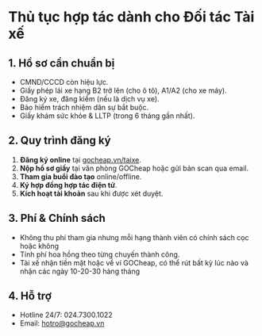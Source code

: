 # Thủ tục hợp tác dành cho Đối tác Tài xế

## 1. Hồ sơ cần chuẩn bị
- CMND/CCCD còn hiệu lực.  
- Giấy phép lái xe hạng B2 trở lên (cho ô tô), A1/A2 (cho xe máy).  
- Đăng ký xe, đăng kiểm (nếu là dịch vụ xe).  
- Bảo hiểm trách nhiệm dân sự bắt buộc.  
- Giấy khám sức khỏe & LLTP (trong 6 tháng gần nhất).  

## 2. Quy trình đăng ký
1. **Đăng ký online** tại [gocheap.vn/taixe](https://gocheap.vn/taixe).  
2. **Nộp hồ sơ giấy** tại văn phòng GOCheap hoặc gửi bản scan qua email.  
3. **Tham gia buổi đào tạo** online/offline.  
4. **Ký hợp đồng hợp tác điện tử**.  
5. **Kích hoạt tài khoản** sau khi được xét duyệt.  

## 3. Phí & Chính sách
- Không thu phí tham gia nhưng mỗi hạng thành viên có chính sách cọc hoặc không
- Tính phí hoa hồng theo từng chuyến thành công.  
- Tài xế nhận tiền mặt hoặc về ví GOCheap, có thể rút bất kỳ lúc nào và nhận các ngày 10-20-30 hàng tháng

## 4. Hỗ trợ
- Hotline 24/7: 024.7300.1022  
- Email: hotro@gocheap.vn  
